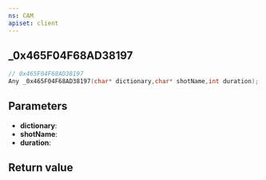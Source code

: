 ```yaml
---
ns: CAM
apiset: client
---
```

## _0x465F04F68AD38197

```c
// 0x465F04F68AD38197
Any _0x465F04F68AD38197(char* dictionary,char* shotName,int duration);
```


## Parameters
* **dictionary**:
* **shotName**:
* **duration**:

## Return value